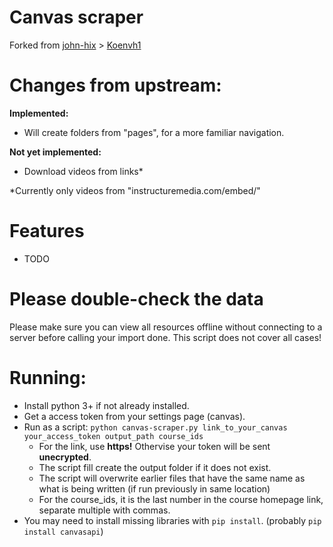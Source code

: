 # Canvas scraper
Forked from [john-hix](https://github.com/john-hix/scrape-canvas) > [Koenvh1](https://gist.github.com/Koenvh1/6386f8703766c432eb4dfa19acdb0244)

# Changes from upstream:
**Implemented:**
* Will create folders from "pages", for a more familiar navigation. 

**Not yet implemented:**
* Download videos from links*

\*Currently only videos from "instructuremedia.com/embed/"

# Features
* TODO

# Please double-check the data
Please make sure you can view all resources offline without connecting to a server
before calling your import done. This script does not cover all cases!

# Running:
* Install python 3+ if not already installed.
* Get a access token from your settings page (canvas).
* Run as a script: ```python canvas-scraper.py link_to_your_canvas your_access_token output_path course_ids```
  - For the link, use **https!** Othervise your token will be sent **unecrypted**.
  - The script fill create the output folder if it does not exist.
  - The script will overwrite earlier files that have the same name as what is being written (if run previously in same location)
  - For the course_ids, it is the last number in the course homepage link, separate multiple with commas.
* You may need to install missing libraries with ```pip install```. (probably ```pip install canvasapi```)
